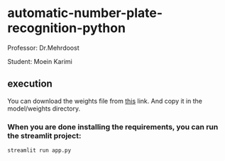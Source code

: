 # automatic-number-plate-recognition-python

Professor: Dr.Mehrdoost

Student: Moein Karimi

## execution

You can download the weights file from [this](https://drive.google.com/file/d/1vXjIoRWY0aIpYfhj3TnPUGdmJoHnWaOc/ "this") link.
And copy it in the model/weights directory.
### When you are done installing the requirements, you can run the streamlit project:

```
streamlit run app.py
```

